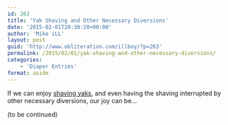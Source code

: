 ```yaml
---
id: 263
title: 'Yak Shaving and Other Necessary Diversions'
date: '2015-02-01T20:30:20+00:00'
author: 'Mike iLL'
layout: post
guid: 'http://www.obliteration.com/illboy/?p=263'
permalink: /2015/02/01/yak-shaving-and-other-necessary-diversions/
categories:
    - 'Diaper Entries'
format: aside
---
```


If we can enjoy <a title="Yak Shaving Defined" href="http://www.hanselman.com/blog/YakShavingDefinedIllGetThatDoneAsSoonAsIShaveThisYak.aspx">shaving yaks</a>, and even having the shaving interrupted by other necessary diversions, our joy can be...

(to be continued)